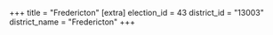 +++
title = "Fredericton"
[extra]
election_id = 43
district_id = "13003"
district_name = "Fredericton"
+++
